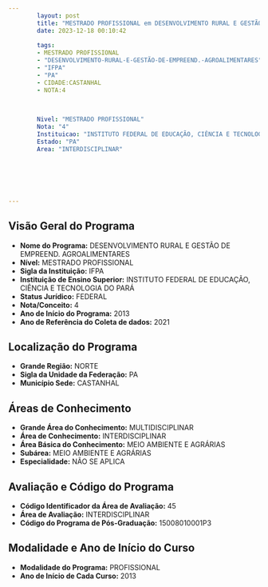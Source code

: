 ```yaml
---
        layout: post
        title: "MESTRADO PROFISSIONAL em DESENVOLVIMENTO RURAL E GESTÃO DE EMPREEND. AGROALIMENTARES na IFPA  "
        date: 2023-12-18 00:10:42
     
        tags:
        - MESTRADO PROFISSIONAL
        - "DESENVOLVIMENTO-RURAL-E-GESTÃO-DE-EMPREEND.-AGROALIMENTARES"
        - "IFPA"
        - "PA"
        - CIDADE:CASTANHAL
        - NOTA:4
        
       

        Nivel: "MESTRADO PROFISSIONAL"
        Nota: "4"
        Instituicao: "INSTITUTO FEDERAL DE EDUCAÇÃO, CIÊNCIA E TECNOLOGIA DO PARÁ"
        Estado: "PA"
        Area: "INTERDISCIPLINAR"
        
        
        
        
        
        
---
```

## Visão Geral do Programa
- **Nome do Programa:** DESENVOLVIMENTO RURAL E GESTÃO DE EMPREEND. AGROALIMENTARES
- **Nível:** MESTRADO PROFISSIONAL
- **Sigla da Instituição:** IFPA
- **Instituição de Ensino Superior:** INSTITUTO FEDERAL DE EDUCAÇÃO, CIÊNCIA E TECNOLOGIA DO PARÁ
- **Status Jurídico:** FEDERAL
- **Nota/Conceito:** 4
- **Ano de Início do Programa:** 2013
- **Ano de Referência do Coleta de dados:** 2021

## Localização do Programa
- **Grande Região:** NORTE
- **Sigla da Unidade da Federação:** PA
- **Município Sede:** CASTANHAL

## Áreas de Conhecimento
- **Grande Área do Conhecimento:** MULTIDISCIPLINAR
- **Área de Conhecimento:** INTERDISCIPLINAR
- **Área Básica do Conhecimento:** MEIO AMBIENTE E AGRÁRIAS
- **Subárea:** MEIO AMBIENTE E AGRÁRIAS
- **Especialidade:** NÃO SE APLICA

## Avaliação e Código do Programa
- **Código Identificador da Área de Avaliação:** 45
- **Área de Avaliação:** INTERDISCIPLINAR
- **Código do Programa de Pós-Graduação:** 15008010001P3


## Modalidade e Ano de Início do Curso
- **Modalidade do Programa:** PROFISSIONAL
- **Ano de Início de Cada Curso:** 2013
